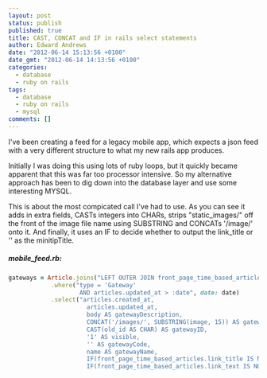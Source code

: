 ```yaml
---
layout: post
status: publish
published: true
title: CAST, CONCAT and IF in rails select statements
author: Edward Andrews
date: "2012-06-14 15:13:56 +0100"
date_gmt: "2012-06-14 14:13:56 +0100"
categories:
  - database
  - ruby on rails
tags:
  - database
  - ruby on rails
  - mysql
comments: []
---
```


<p>I've been creating a feed for a legacy mobile app, which expects a json feed with a very different structure to what my new rails app produces.</p>
<p>Initially I was doing this using lots of ruby loops, but it quickly became apparent that this was far too processor intensive.  So my alternative approach has been to dig down into the database layer and use some interesting MYSQL.</p>
<p>This is about the most compicated call I've had to use.  As you can see it adds in extra fields, CASTs integers into CHARs, strips "static_images/" off the front of the image file name using SUBSTRING and CONCATs '/image/' onto it.  And finally, it uses an IF to decide whether to output the link_title or '' as the minitipTitle.</p>

##### mobile_feed.rb:

```ruby
gateways = Article.joins("LEFT OUTER JOIN front_page_time_based_articles ON front_page_time_based_articles.article_id = articles.id")
            .where("type = 'Gateway'
                    AND articles.updated_at > :date", date: date)
            .select("articles.created_at,
                      articles.updated_at,
                      body AS gatewayDescription,
                      CONCAT('/images/', SUBSTRING(image, 15)) AS gatewayAppImage,
                      CAST(old_id AS CHAR) AS gatewayID,
                      '1' AS visible,
                      '' AS gatewayCode,
                      name AS gatewayName,
                      IF(front_page_time_based_articles.link_title IS NOT NULL, front_page_time_based_articles.link_title, '') AS minitipTitle,
                      IF(front_page_time_based_articles.link_text IS NOT NULL, front_page_time_based_articles.link_text, '') AS minitipDesc")
```
